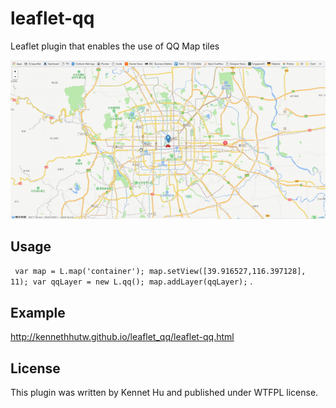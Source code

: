 # leaflet-qq
Leaflet plugin that enables the use of QQ Map tiles

![Image](https://raw.githubusercontent.com/kennethhutw/leaflet-qq/master/demo.gif)

## Usage

` var map = L.map('container');
	map.setView([39.916527,116.397128], 11);
	var qqLayer = new L.qq();
      map.addLayer(qqLayer);` .

## Example

http://kennethhutw.github.io/leaflet_qq/leaflet-qq.html

## License

This plugin was written by Kennet Hu and published under WTFPL license.

